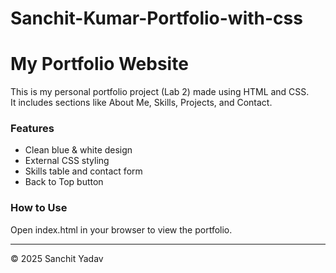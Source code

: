 # Sanchit-Kumar-Portfolio-with-css
# My Portfolio Website

This is my personal portfolio project (Lab 2) made using HTML and CSS.  
It includes sections like About Me, Skills, Projects, and Contact.  

### Features
- Clean blue & white design  
- External CSS styling  
- Skills table and contact form  
- Back to Top button  

### How to Use
Open index.html in your browser to view the portfolio.

---

© 2025 Sanchit Yadav

